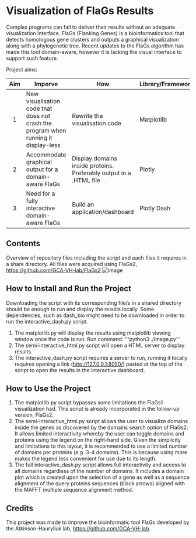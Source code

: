 # Visualization of FlaGs Results

Complex programs can fail to deliver their results without an adequate visualization interface. FlaGs (Flanking Genes) is a bioinformatics tool that detects homologous gene clusters and outputs a graphical visualization along with a phylogenetic tree. Recent updates to the FlaGs algorithm has made this tool domain-aware, however it is lacking the visual interface to support such feature. 

Project aims:

| Aim  | Imporve | How | Library/Framework |
| :--: | ------- | ---- |------------------ |
| 1 | New visualisation code that does not crash the program when running it display-less | Rewrite the visualisation code | Matplotlib |
| 2 | Accommodate graphical output for a domain-aware FlaGs | Display domains inside proteins. Preferably output in a .HTML file | Plotly |
| 3 | Need for a fully interactive domain-aware FlaGs | Build an application/dashboard | Plotly Dash |


## Contents

Overview of repository files including the script and each files it requires in a share directory. All files were acquired using FlaGs2, https://github.com/GCA-VH-lab/FlaGs2 
![image](https://user-images.githubusercontent.com/100831180/183397550-e7fa4cac-fa95-4514-b5c2-21b08d68ce36.png)
	

## How to Install and Run the Project

Downloading the script with its corresponding file/s in a shared directory should be enough to run and display the results locally. Some dependencies, such as dash_bio might need to be downloaded in order to run the interactive_dash.py script.  

1. The matplotlib.py will display the results using matplotlib viewing window once the code is run. Run command: '''python3 ./image.py'''
2. The semi-interactive_html.py script will open a HTML server to display results. 
3. The interactive_dash.py script requires a server to run, running it locally requires opening a link (http://127.0.0.1:8050/) pasted at the top of the script to open the results in the interactive dashboard. 


## How to Use the Project
1.	The matplotlib.py script bypasses some limitations the FlaGs1 visualization had. This script is already incorporated in the follow-up version, FlaGs2. 
2.	The semi-interactive_html.py script allows the user to visualize domains inside the genes as discovered by the domains search option of FlaGs2. It allows limited interactivity whereby the user can toggle domains and proteins using the legend on the right-hand side. Given the simplicity and limitations to this layout, it is recommended to use a limited number of domains per proteins (e.g. 3-4 domains). This is because using more makes the legend less convenient for use due to its length. 
3.	The full interactive_dash.py script allows full interactivity and access to all domains regardless of the number of domains. It includes a domain plot which is created upon the selection of a gene as well as a sequence alignment of the query proteins sequences (black arrows) aligned with the MAFFT multiple sequence alignment method.

## Credits
This project was made to improve the bioinformatic tool FlaGs developed by the Atkinson-Hauryliuk lab, https://github.com/GCA-VH-lab.



